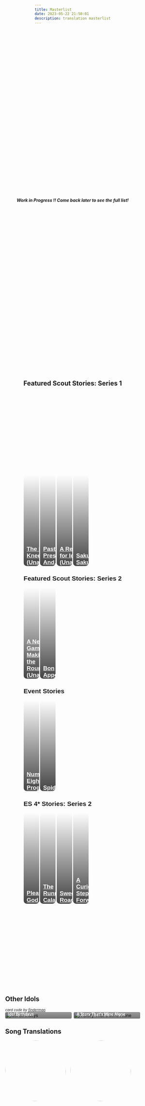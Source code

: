 ```yaml
---
title: Masterlist
date: 2023-05-22 21:50:01
description: translation masterlist
---
```


<style>
.stories {
    display: grid;
    grid-template-columns: repeat(auto-fill,minmax(150px,1fr));
    gap: .5em
}

.stories * {
    box-sizing: border-box
}

.story {
    position: relative;
    border-radius: .25em;
    overflow: hidden !important
}

.stories a:hover {
    color: #fff !important
}

.story:hover img {
    transform: scale(1.05)
}

.story:hover .storyName {
    transform: translate(0,0)
}

.story:hover .storyName .read {
    transform: translate(0,0)
}

.storyName {
    transform: translate(0,0)
}

.image img {
    width: 100%;
    height: 100%;
    object-fit: cover;
    transition: .2s ease;
    margin: 0!important
}

.storyName {
    font-size: .9em;
    font-weight: 700;
    display: flex;
    flex-direction: column;
    justify-content: flex-end;
    background: linear-gradient(to bottom,transparent 0,#000000a3 90%) !important;
    color: #fff !important;
    position: absolute;
    padding: 5em .75em .75em !important;
    width: 100%;
    bottom: 0;
    left: 0;
    transition: .2s ease !important;
    transform: translate(0,2.3em)
}

.storyName .read {
    margin-top: .25em;
    font-size: .85em;
    background: #000;
    color: #fff;
    padding: .5em 1.25em;
    height: 2.25em;
    border-radius: .25em;
    width: 100%;
    text-align: center;
    transition: .2s ease;
    transform: translate(0,1em)
}

.storyName .read:before {
    content: "Read"
}

.storyName .read.soon {
    opacity: .5;
    pointer-events: none
}

.storyName .read:not(.soon):hover {
    color: #F486AA
}

@keyframes rotate {
  0% {transform: rotate(0)}
  25% {transform: rotate(90deg)}
  50% {transform: rotate(180deg)}
  75% {transform: rotate(270deg)}
  100% {transform: rotate(360deg)}
}

#songs {
  display: grid;
  grid-template-columns: 1fr 1fr 1fr 1fr;
  grid-column-gap: 15px;
}

#songs .song-item {
  width: 200px;
}

#songs .song-figure {
  position: relative;
  width: 200px;
  height: 200px;
  border-radius: 50%;
  overflow: hidden;
  margin-block-start: 0em;
  margin-inline-start: 0px;
}

#songs .song-figure .song-image {
  width: 200px;
  height: 200px;
  border-radius: 50%;
  transition: transform 1.33s, filter: 0.2s;
}

#songs .song-figure .song-image.rotate {
  animation: rotate 12s linear 0s infinite forwards;
}

#songs .song-figure .song-caption:link, #songs .song-figure .song-caption:visited {
  color: var(--V98);
}

#songs .song-figure:hover > .song-image {
  filter: blur(4px);
}

#songs .song-figure .song-caption {
  position: absolute;
  visibility: hidden;
  display: grid;
  align-items: center;
  justify-content: center;
  top: 50%;
  left: 50%;
  transform: translate(-49%, -49%);
  z-index: 5;
  width: 180px;
  height: 180px;
  border-radius: 50%;
  background-color: rgba(0, 0, 0, 0.5);
  text-align: center;
}

#songs .song-figure:hover > .song-caption {
  visibility: visible;
}

@media only screen and (max-width: 600px) {
    .stories {
        grid-template-columns:repeat(auto-fill,minmax(100px,1fr))
    }

    #songs {
      grid-template-columns: 1fr;
      justify-content: center;
    }

    #songs .song-item {
      width: 100%;
      margin-bottom: 5%;
    }

    #songs .song-figure {
      margin: auto;
      width: 60vw;
      height: 60vw;
    }

    #songs .song-figure .song-image {
      width: 100%;
      height: 100%;
    }

    #songs .song-figure .song-caption {
      visibility: visible;
      width: 80vw;
      height: 80vw;
    }
}
@import url('https://fonts.googleapis.com/css?family=Cardo:400i|Rubik:400,700&display=swap');

  :root {
    --d: 700ms;
    --e: cubic-bezier(0.19, 1, 0.22, 1);
    --font-sans: 'Rubik', sans-serif;
    --font-serif: 'Cardo', serif;
  }

  * {
    box-sizing: border-box;
  }

  html,
  body {
    height: 100%;
  }

  body {
    display: grid;
    place-items: center;
  }

  .page-content {
    padding: 1rem;
    font-family: var(--font-sans);
  }
  .grid-container {
    display: grid;
    grid-template-columns: repeat(6, 1fr);
    gap: 1%;
  }
  .item {
    position: relative;
    color: white;
    background-size: cover;
    background-repeat: no-repeat;
    background-position: center center;
    overflow: hidden;
    border-radius: 10px;
    font-size: 0.8rem;
    height: 300px;
    cursor: pointer;
    display: block;
    margin: 0;
  }
  .item::before {
    position: absolute;
    content: "";
    display: block;
    width: 100%;
    height: 100%;
    background: linear-gradient(transparent, #000000bb);
  }
  .item-container-link {
    position: absolute;
    z-index: 2;
    display: block;
    height: 100%;
    transform: translateY(20px);
  }
  a:link.item-container-link, a:visited.item-container-link {
    z-index: 2;
    color: white;
    transition: transform 0.3s;
  }
  a:hover.item-container-link, a:active.item-container-link {
    z-index: 2;
    background: none;
  }
  .item-container {
    height: 100%;
    display: flex;
    flex-flow: column nowrap;
    align-items: center;
    justify-content: flex-end;
    padding: 1px 5px 5px 10px;
    box-sizing: border-box;
  }
  .read {
    display: block;
    width: 100%;
    text-decoration: none;
    text-align: center;
    background: black;
    color: white;
    height: 20px;
    border-radius: 3px;
    font-weight: 600;
  }
  .item:hover a:link.item-container-link, .item:hover a:visited.item-container-link, .item:hover a:active.item-container-link, .item:hover a:hover.item-container-link {
    /* hover effect */
    transform: translateY(2px);
  }

  @media (max-width: 768px) {
    .grid-container {
      display: block;
    }
    .item {
      display: flex;
      align-items: center;
      justify-content: flex-end;
      margin-bottom: 2%;
      background-position-y: 20%;
      height: 100px;
    }
    .item-container-link {
      transform: translateY(0);
    }
    .title h2 {
      margin:0;
      margin-bottom:5px;
    }
    .item::before {
      background-image: linear-gradient(to right, transparent, #000000bb);
    }
    .item-container {
      width: 100%;
      transform: translateY(12px);
    }
    .title {
      text-align: right;
      margin-right: 3px;
    }
  }
</style>



<strong><p><i>Work in Progress !! Come back later to see the full list!</i></p></strong>
<h2>Featured Scout Stories: Series 1</h2>
<main class="page-content">
  <!-- other things can go in this div -->
  <div class="grid-container">
    <!-- copy and paste this if you need more grids for other translation categories-->
    <div class="item" id="rinne" style="background-image: url('https://cdn.discordapp.com/attachments/1110345002015535124/1112496401079877652/IMG_5030.png');">
      <a href="/[STORY_URL_HERE]" class="item-container-link">
        <div class="item-container">
          <div class="title">
            <h2>The Bees Knees (Unadded)</h2>
          </div>
        </div>
      </a>
    </div>
    <div class="item" id="himeru" style="background-image: url('https://cdn.discordapp.com/attachments/1110345002015535124/1112496004462284910/IMG_5023.png');">
      <a href="/2050/07/05/past-present-and/" class="item-container-link">
        <div class="item-container">
          <div class="title">
            <h2>Past, Present, And...</h2>
          </div>
        </div>
      </a>
    </div>
    <div class="item" id="niki" style="background-image: url('https://media.discordapp.net/attachments/1110345002015535124/1112496782526652456/IMG_5029.png?width=1664&height=844');">
      <a href="/[STORY_URL_HERE]" class="item-container-link">
        <div class="item-container">
          <div class="title">
            <h2>A Recipe for Idols (Unadded)</h2>
          </div>
        </div>
      </a>
    </div>
    <div class="item" id="kohaku" style="background-image: url('https://cdn.discordapp.com/attachments/1110345002015535124/1112497250531295333/IMG_5024.png');">
      <a href="/2050/05/24/sakura-sakura/" class="item-container-link">
        <div class="item-container">
          <div class="title">
            <h2>Sakura, Sakura</h2>
          </div>
        </div>
      </a>
    </div>
  </div>
  <h2>Featured Scout Stories: Series 2</h2>
  <!-- other things can go in this div -->
  <div class="grid-container">
    <!-- copy and paste this if you need more grids for other translation categories-->
    <div class="item" id="rinne" style="background-image: url('https://media.discordapp.net/attachments/1110345002015535124/1113279959797092442/IMG_5082.png?width=1664&height=768');">
      <a href="[URL LINK HERE]" class="item-container-link">
        <div class="item-container">
          <div class="title">
            <h2>A New Game Making the Rounds (Unadded)</h2>
          </div>
        </div>
      </a>
    </div>
    <div class="item" id="niki" style="background-image: url('https://media.discordapp.net/attachments/1110345002015535124/1113279960166170714/IMG_5083.png?width=1664&height=768');">
      <a href="/2050/05/22/bon-appetit/" class="item-container-link">
        <div class="item-container">
          <div class="title">
            <h2>Bon Appetit!</h2>
          </div>
        </div>
      </a>
    </div>
  </div>
  <h2>Event Stories</h2>
  <!--- aaaa --->
  <div class="grid-container">
    <!-- copy and paste this if you need more grids for other translation categories-->
    <div class="item" id="rinne" style="background-image: url('https://media.discordapp.net/attachments/1110345002015535124/1113227518003130438/IMG_5072.webp?width=1664&height=870');">
      <a href="/2050/05/30/number-eight/" class="item-container-link">
        <div class="item-container">
          <div class="title">
            <h2>Number Eight (In Progress)</h2>
          </div>
        </div>
      </a>
    </div>
    <div class="item" id="kohaku" style="background-image: url('https://64.media.tumblr.com/9a1b149e13c261bce9f52c62a77de139/0f6d911902a54eb8-78/s1280x1920/e58f7f31a81508f3e2cc7316fc0d1a0537181f2d.png');">
      <a href="/2050/05/27/spider-direc/" class="item-container-link">
        <div class="item-container">
          <div class="title">
            <h2>Spider</h2>
          </div>
        </div>
      </a>
    </div>
    </div>
    <h2> ES 4* Stories: Series 2</h2>
  <!--- aaaa --->
  <div class="grid-container">
    <!-- copy and paste this if you need more grids for other translation categories-->
    <div class="item" id="rinne" style="background-image: url('https://media.discordapp.net/attachments/1110345002015535124/1112562619598000138/IMG_5041.png?width=1664&height=796');">
      <a href="/2050/05/16/please-god/" class="item-container-link">
        <div class="item-container">
          <div class="title">
            <h2>Please, God ☆</h2>
          </div>
        </div>
      </a>
    </div>
    <div class="item" id="himeru" style="background-image: url('https://cdn.discordapp.com/attachments/1110345002015535124/1112563053167382568/IMG_5043.png');">
      <a href="/2050/05/15/runrun-calamity/" class="item-container-link">
        <div class="item-container">
          <div class="title">
            <h2>The Runrun Calamity</h2>
          </div>
        </div>
      </a>
    </div>
    <div class="item" id="niki" style="background-image: url('https://media.discordapp.net/attachments/1110345002015535124/1112562620285861978/IMG_5042.png?width=1664&height=796');">
      <a href="/2050/05/15/sweetsroad/" class="item-container-link">
        <div class="item-container">
          <div class="title">
            <h2>Sweets Road</h2>
          </div>
        </div>
      </a>
    </div>
    <div class="item" id="kohaku" style="background-image: url('https://media.discordapp.net/attachments/1110345002015535124/1112562620801765407/IMG_5044.png?width=1664&height=804');">
      <a href="/2050/05/21/a-curious-step-forward/" class="item-container-link">
        <div class="item-container">
          <div class="title">
            <h2>A Curious Step Forward</h2>
          </div>
        </div>
      </a>
    </div>
  </div>
  <!-- more translation categories can go here -->
</main>

<div>
  <h2>Other Idols</h2>
  <sup><i> card code by <a href="https://twitter.com/findermao">findermao</a></i></sup>
  <div class="stories">
  <div class="story">
    <div class="image">
      <img src="https://cdn.discordapp.com/attachments/1110345002015535124/1113281201462067290/IMG_5084.png" alt="Idol Birthdays">
    </div>
    <a href="/2050/05/25/idol-bday-list/" class="storyName" target="_blank">
      <span>Idol Birthdays</span> 
      <span class="read"></span>
    </a>
  </div>
  <div class="story">
    <div class="image">
      <img src="https://media.discordapp.net/attachments/1110345002015535124/1111437660175736842/IMG_4924.png?width=828&height=1036" alt="A Story That's Mine Alone">
    </div>
    <a href="/2050/05/25/a-story-thats-mine-alone/" class="storyName" target="_blank">
      <span>A Story That's Mine Alone</span> 
      <span class="read"></span>
    </a>
  </div>
<!-- add sections above this point -->
<!--- 
story template looks like this:
      <div class="story">
      <div class="image">
        <img src="[UNBL-URL]" alt="[STORY NAME]">
      </div>
      <a href="[STORY URL]" class="storyName" target="_blank">
        <span>Example</span> 
        <span class="read">
        </span>
      </a>
      </div>
    </div>
    --->
</div>
  
  <h2>Song Translations</h2>
  <div id="songs">
    <div class="song-item">
      <figure class="song-figure">
        <a href="/2023/05/22/turbulent-storm/" class="song-caption">
          <figcaption>
            <h4>Turbulent Storm</h4>
          </figcaption>
        </a>
        <img src="https://cdn.discordapp.com/attachments/1110345002015535124/1152359239331885128/2wink__22Turbulent_Storm_22_Ensemble_Stars_21_21_ES_Idol_Song_Season_3.png" class="song-image rotate" />
      </figure>
    </div>
    <div class="song-item">
      <figure class="song-figure">
        <a href="/2023/05/30/trip-album/" class="song-caption">
          <figcaption>
            <h4>TRIP</h4>
              <p>Crazy:B</p>
          </figcaption>
        </a>
        <img src="https://media.discordapp.net/attachments/1110345002015535124/1112970174027546674/IMG_5061.webp?width=1152&height=1016" class="song-image rotate" />
      </figure>
    </div>
    <!--- more songs go here --->
  </div>
</div>
